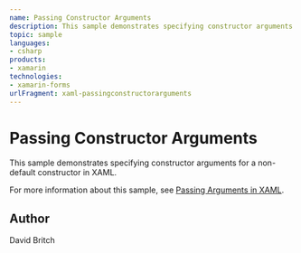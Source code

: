 ```yaml
---
name: Passing Constructor Arguments
description: This sample demonstrates specifying constructor arguments for a non-default constructor in XAML.  For more information about this sample, see [Pass...
topic: sample
languages:
- csharp
products:
- xamarin
technologies:
- xamarin-forms
urlFragment: xaml-passingconstructorarguments
---
```

Passing Constructor Arguments
=============================

This sample demonstrates specifying constructor arguments for a non-default constructor in XAML.

For more information about this sample, see [Passing Arguments in XAML](https://developer.xamarin.com/guides/xamarin-forms/xaml/passing-arguments/).

Author
------

David Britch
